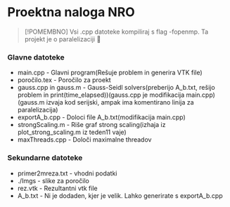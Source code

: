# Proektna naloga NRO

> [!POMEMBNO]
> Vsi .cpp datoteke kompiliraj s flag -fopenmp. Ta projekt je o paralelizaciji :exploding_head:

### Glavne datoteke
- main.cpp - Glavni program(Rešuje problem in generira VTK file)
- poročilo.tex - Poročilo za proekt
- gauss.cpp in gauss.m - Gauss-Seidl solvers(preberijo A_b.txt, rešijo problem in print(time_elapsed))(gauss.cpp je modifikacija main.cpp)(gauss.m izvaja kod serijski, ampak ima komentirano linija za paralelizacija)
- exportA_b.cpp - Doloci file A_b.txt(modifikacija main.cpp)
- strongScaling.m - Riše graf strong scaling(izhaja iz plot_strong_scaling.m iz teden11 vaje)
- maxThreads.cpp - Določi maximalne threadov

### Sekundarne datoteke
- primer2mreza.txt - vhodni podatki
- ./Imgs - slike za poročilo
- rez.vtk - Rezultantni vtk file
- A_b.txt - Ni je dodaden, kjer je velik. Lahko generirate s exportA_b.cpp